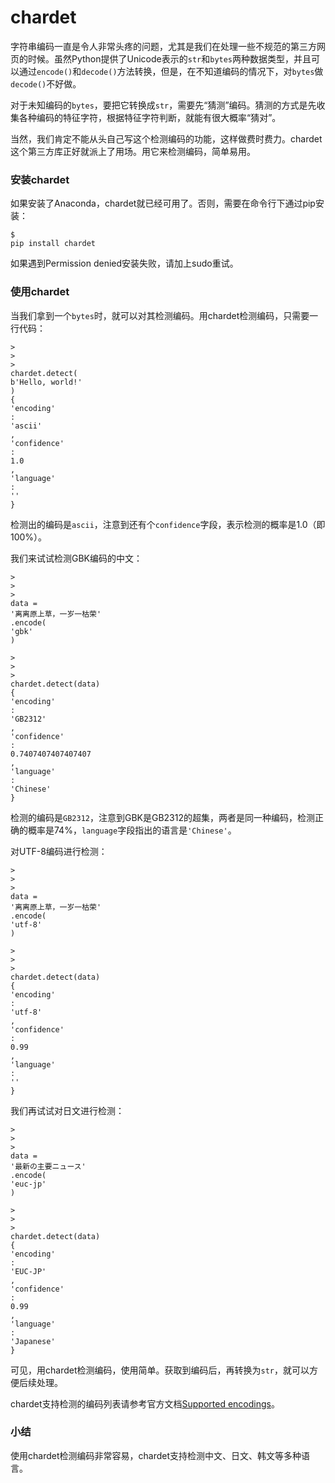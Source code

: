 # chardet

字符串编码一直是令人非常头疼的问题，尤其是我们在处理一些不规范的第三方网页的时候。虽然Python提供了Unicode表示的`str`和`bytes`两种数据类型，并且可以通过`encode()`和`decode()`方法转换，但是，在不知道编码的情况下，对`bytes`做`decode()`不好做。

对于未知编码的`bytes`，要把它转换成`str`，需要先“猜测”编码。猜测的方式是先收集各种编码的特征字符，根据特征字符判断，就能有很大概率“猜对”。

当然，我们肯定不能从头自己写这个检测编码的功能，这样做费时费力。chardet这个第三方库正好就派上了用场。用它来检测编码，简单易用。

### 安装chardet

如果安装了Anaconda，chardet就已经可用了。否则，需要在命令行下通过pip安装：

```
$ 
pip install chardet

```

如果遇到Permission denied安装失败，请加上sudo重试。

### 使用chardet

当我们拿到一个`bytes`时，就可以对其检测编码。用chardet检测编码，只需要一行代码：

```
>
>
>
chardet.detect(
b'Hello, world!'
)
{
'encoding'
: 
'ascii'
, 
'confidence'
: 
1.0
, 
'language'
: 
''
}

```

检测出的编码是`ascii`，注意到还有个`confidence`字段，表示检测的概率是1.0（即100%）。

我们来试试检测GBK编码的中文：

```
>
>
>
data = 
'离离原上草，一岁一枯荣'
.encode(
'gbk'
)

>
>
>
chardet.detect(data)
{
'encoding'
: 
'GB2312'
, 
'confidence'
: 
0.7407407407407407
, 
'language'
: 
'Chinese'
}

```

检测的编码是`GB2312`，注意到GBK是GB2312的超集，两者是同一种编码，检测正确的概率是74%，`language`字段指出的语言是`'Chinese'`。

对UTF-8编码进行检测：

```
>
>
>
data = 
'离离原上草，一岁一枯荣'
.encode(
'utf-8'
)

>
>
>
chardet.detect(data)
{
'encoding'
: 
'utf-8'
, 
'confidence'
: 
0.99
, 
'language'
: 
''
}

```

我们再试试对日文进行检测：

```
>
>
>
data = 
'最新の主要ニュース'
.encode(
'euc-jp'
)

>
>
>
chardet.detect(data)
{
'encoding'
: 
'EUC-JP'
, 
'confidence'
: 
0.99
, 
'language'
: 
'Japanese'
}

```

可见，用chardet检测编码，使用简单。获取到编码后，再转换为`str`，就可以方便后续处理。

chardet支持检测的编码列表请参考官方文档[Supported encodings](https://chardet.readthedocs.io/en/latest/supported-encodings.html)。

### 小结

使用chardet检测编码非常容易，chardet支持检测中文、日文、韩文等多种语言。

